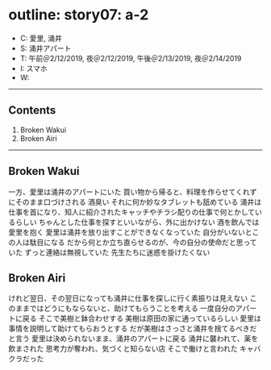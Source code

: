# outline: story07: a-2

- C: 愛里, 涌井
- S: 涌井アパート
- T: 午前＠2/12/2019, 夜＠2/12/2019, 午後＠2/13/2019, 夜＠2/14/2019
- I: スマホ
- W:

---

## Contents

1. Broken Wakui
2. Broken Airi

---

## Broken Wakui

一方、愛里は涌井のアパートにいた
買い物から帰ると、料理を作らせてくれずにそのまま口づけされる
酒臭い
それに何か妙なタブレットも舐めている
涌井は仕事を首になり、知人に紹介されたキャッチやチラシ配りの仕事で何とかしているらしい
ちゃんとした仕事を探すといいながら、外に出かけない
酒を飲んでは愛里を抱く
愛里は涌井を放り出すことができなくなっていた
自分がいないとこの人は駄目になる
だから何とか立ち直らせるのが、今の自分の使命だと思っていた
ずっと連絡は無視していた
先生たちに迷惑を掛けたくない

## Broken Airi

けれど翌日、その翌日になっても涌井に仕事を探しに行く素振りは見えない
このままではどうにもならないと、助けてもらうことを考える
一度自分のアパートに戻る
そこで美樹と鉢合わせする
美樹は原田の家に通っているらしい
愛里は事情を説明して助けてもらおうとする
だが美樹はさっさと涌井を捨てるべきだと言う
愛里は決められないまま、涌井のアパートに戻る
涌井に襲われて、薬を飲まされた
思考力が奪われ、気づくと知らない店
そこで働けと言われた
キャバクラだった


